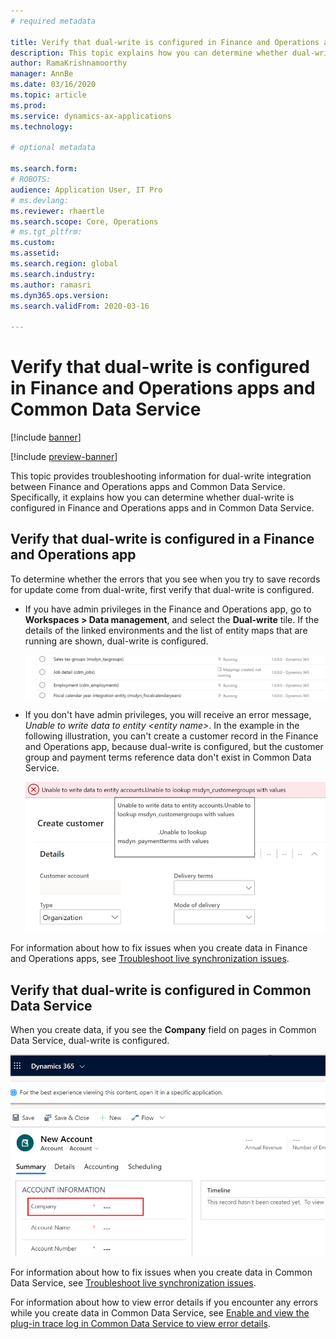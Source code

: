 ```yaml
---
# required metadata

title: Verify that dual-write is configured in Finance and Operations apps and Common Data Service
description: This topic explains how you can determine whether dual-write is configured in Finance and Operations apps and in Common Data Service.
author: RamaKrishnamoorthy 
manager: AnnBe
ms.date: 03/16/2020
ms.topic: article
ms.prod: 
ms.service: dynamics-ax-applications
ms.technology: 

# optional metadata

ms.search.form: 
# ROBOTS: 
audience: Application User, IT Pro
# ms.devlang: 
ms.reviewer: rhaertle
ms.search.scope: Core, Operations
# ms.tgt_pltfrm: 
ms.custom: 
ms.assetid: 
ms.search.region: global
ms.search.industry: 
ms.author: ramasri
ms.dyn365.ops.version: 
ms.search.validFrom: 2020-03-16

---
```


# Verify that dual-write is configured in Finance and Operations apps and Common Data Service

[!include [banner](../../includes/banner.md)]

[!include [preview-banner](../../includes/preview-banner.md)]

This topic provides troubleshooting information for dual-write integration between Finance and Operations apps and Common Data Service. Specifically, it explains how you can determine whether dual-write is configured in Finance and Operations apps and in Common Data Service.

## Verify that dual-write is configured in a Finance and Operations app

To determine whether the errors that you see when you try to save records for update come from dual-write, first verify that dual-write is configured.

+ If you have admin privileges in the Finance and Operations app, go to **Workspaces \> Data management**, and select the **Dual-write** tile. If the details of the linked environments and the list of entity maps that are running are shown, dual-write is configured.

    ![Verifying the Finance and Operations app connection when you have admin privileges](media/verify_fin_ops_1.png)

+ If you don't have admin privileges, you will receive an error message, *Unable to write data to entity \<entity name\>*. In the example in the following illustration, you can't create a customer record in the Finance and Operations app, because dual-write is configured, but the customer group and payment terms reference data don't exist in Common Data Service.

    ![Verifying the Finance and Operations app connection when you don't have admin privileges](media/verify_fin_ops_2.png)

For information about how to fix issues when you create data in Finance and Operations apps, see [Troubleshoot live synchronization issues](dual-write-troubleshooting-live-sync.md).

## Verify that dual-write is configured in Common Data Service

When you create data, if you see the **Company** field on pages in Common Data Service, dual-write is configured.

![Verifying the Common Data Service connection](media/verify_cds.png)

For information about how to fix issues when you create data in Common Data Service, see [Troubleshoot live synchronization issues](dual-write-troubleshooting-live-sync.md).

For information about how to view error details if you encounter any errors while you create data in Common Data Service, see [Enable and view the plug-in trace log in Common Data Service to view error details](dual-write-troubleshooting.md#enable-and-view-the-plug-in-trace-log-in-common-data-service-to-view-error-details).
